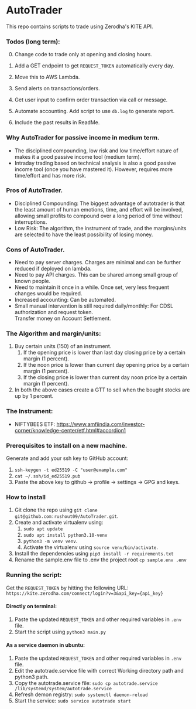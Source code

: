 # AutoTrader

This repo contains scripts to trade using Zerodha's KITE API.

### Todos (long term):

0. Change code to trade only at opening and closing hours. 
1. Add a GET endpoint to get `REQUEST_TOKEN` automatically every day.

2. Move this to AWS Lambda.
3. Send alerts on transactions/orders.
4. Get user input to confirm order transaction via call or message.
5. Automate accounting. Add script to use `db.log` to generate report.
6. Include the past results in ReadMe.

### Why AutoTrader for passive income in medium term.

- The disciplined compounding, low risk and low time/effort nature of makes it a good passive income tool (medium term).
- Intraday trading based on technical analysis is also a good passive income tool (once you have mastered it).
However, requires more time/effort and has more risk.

### Pros of AutoTrader.

- Disciplined Compounding: The biggest advantage of autotrader is that the least amount of human emotions, time, 
and effort will be involved, allowing small profits to compound over a long period of time without interruptions.
- Low Risk: The algorithm, the instrument of trade, and the margins/units are selected to have the least
possibility of losing money.

### Cons of AutoTrader.

- Need to pay server charges. Charges are minimal and can be further reduced if deployed on lambda.
- Need to pay API charges. This can be shared among small group of known people.
- Need to maintain it once in a while. Once set, very less frequent changes would be required.
- Increased accounting: Can be automated.
- Small manual intervention is still required daily/monthly: For CDSL authorization and request token.  
Transfer money on Account Settlement.

### The Algorithm and margin/units:

1. Buy certain units (150) of an instrument.
   1. If the opening price is lower than last day closing price by a certain margin (1 percent).
   2. If the noon price is lower than current day opening price by a certain margin (1 percent).
   3. If the closing price is lower than current day noon price by a certain margin (1 percent).
2. In both the above cases create a GTT to sell when the bought stocks are up by 1 percent.

### The Instrument:

- NIFTYBEES ETF: https://www.amfiindia.com/investor-corner/knowledge-center/etf.html#accordion1

### Prerequisites to install on a new machine.

Generate and add your ssh key to GitHub account:
   1. `ssh-keygen -t ed25519 -C "user@example.com"`
   2. `cat ~/.ssh/id_ed25519.pub`
   3. Paste the above key to github -> profile -> settings -> GPG and keys.

### How to install

1. Git clone the repo using `git clone git@github.com:rushout09/AutoTrader.git`.
2. Create and activate virtualenv using:
   1. `sudo apt update`
   2. `sudo apt install python3.10-venv`
   3. `python3 -m venv venv`.
   4. Activate the virtualenv using `source venv/bin/activate`.
3. Install the dependencies using `pip3 install -r requirements.txt`
4. Rename the sample.env file to .env the project root `cp sample.env .env`

### Running the script:

Get the `REQUEST_TOKEN` by hitting the following URL: `https://kite.zerodha.com/connect/login?v=3&api_key={api_key}`


#### Directly on terminal:
1. Paste the updated `REQUEST_TOKEN` and other required variables in `.env` file.
2. Start the script using `python3 main.py`

#### As a service daemon in ubuntu:
1. Paste the updated `REQUEST_TOKEN` and other required variables in `.env` file.
2. Edit the autotrade.service file with correct Working directory path and python3 path.
3. Copy the autotrade.service file: `sudo cp autotrade.service /lib/systemd/system/autotrade.service`
4. Refresh demon registry: `sudo systemctl daemon-reload`
5. Start the service: `sudo service autotrade start`